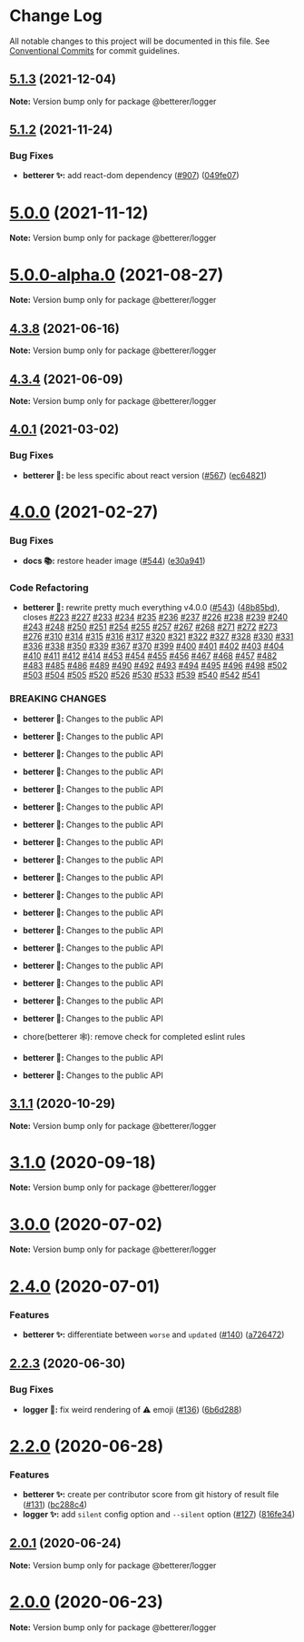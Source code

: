 # Change Log

All notable changes to this project will be documented in this file.
See [Conventional Commits](https://conventionalcommits.org) for commit guidelines.

## [5.1.3](https://github.com/phenomnomnominal/betterer/compare/v5.1.2...v5.1.3) (2021-12-04)

**Note:** Version bump only for package @betterer/logger





## [5.1.2](https://github.com/phenomnomnominal/betterer/compare/v5.1.1...v5.1.2) (2021-11-24)


### Bug Fixes

* **betterer ✨:** add react-dom dependency ([#907](https://github.com/phenomnomnominal/betterer/issues/907)) ([049fe07](https://github.com/phenomnomnominal/betterer/commit/049fe0714a4940ff4dd6183e58913111d96d4944))





# [5.0.0](https://github.com/phenomnomnominal/betterer/compare/v4.4.1...v5.0.0) (2021-11-12)

**Note:** Version bump only for package @betterer/logger





# [5.0.0-alpha.0](https://github.com/phenomnomnominal/betterer/compare/v4.4.1...v5.0.0-alpha.0) (2021-08-27)

**Note:** Version bump only for package @betterer/logger





## [4.3.8](https://github.com/phenomnomnominal/betterer/compare/v4.3.7...v4.3.8) (2021-06-16)

**Note:** Version bump only for package @betterer/logger





## [4.3.4](https://github.com/phenomnomnominal/betterer/compare/v4.3.3...v4.3.4) (2021-06-09)

**Note:** Version bump only for package @betterer/logger





## [4.0.1](https://github.com/phenomnomnominal/betterer/compare/v4.0.0...v4.0.1) (2021-03-02)


### Bug Fixes

* **betterer 🐛:** be less specific about react version ([#567](https://github.com/phenomnomnominal/betterer/issues/567)) ([ec64821](https://github.com/phenomnomnominal/betterer/commit/ec64821181c072910ac53a8600c794301b535940))





# [4.0.0](https://github.com/phenomnomnominal/betterer/compare/v3.1.2...v4.0.0) (2021-02-27)


### Bug Fixes

* **docs 📚:** restore header image ([#544](https://github.com/phenomnomnominal/betterer/issues/544)) ([e30a941](https://github.com/phenomnomnominal/betterer/commit/e30a941cc8badd79c4eaf505449ed56fda1be1bf))


### Code Refactoring

* **betterer 🔧:** rewrite pretty much everything v4.0.0 ([#543](https://github.com/phenomnomnominal/betterer/issues/543)) ([48b85bd](https://github.com/phenomnomnominal/betterer/commit/48b85bd9482cb42673556917508ac741ab970587)), closes [#223](https://github.com/phenomnomnominal/betterer/issues/223) [#227](https://github.com/phenomnomnominal/betterer/issues/227) [#233](https://github.com/phenomnomnominal/betterer/issues/233) [#234](https://github.com/phenomnomnominal/betterer/issues/234) [#235](https://github.com/phenomnomnominal/betterer/issues/235) [#236](https://github.com/phenomnomnominal/betterer/issues/236) [#237](https://github.com/phenomnomnominal/betterer/issues/237) [#226](https://github.com/phenomnomnominal/betterer/issues/226) [#238](https://github.com/phenomnomnominal/betterer/issues/238) [#239](https://github.com/phenomnomnominal/betterer/issues/239) [#240](https://github.com/phenomnomnominal/betterer/issues/240) [#243](https://github.com/phenomnomnominal/betterer/issues/243) [#248](https://github.com/phenomnomnominal/betterer/issues/248) [#250](https://github.com/phenomnomnominal/betterer/issues/250) [#251](https://github.com/phenomnomnominal/betterer/issues/251) [#254](https://github.com/phenomnomnominal/betterer/issues/254) [#255](https://github.com/phenomnomnominal/betterer/issues/255) [#257](https://github.com/phenomnomnominal/betterer/issues/257) [#267](https://github.com/phenomnomnominal/betterer/issues/267) [#268](https://github.com/phenomnomnominal/betterer/issues/268) [#271](https://github.com/phenomnomnominal/betterer/issues/271) [#272](https://github.com/phenomnomnominal/betterer/issues/272) [#273](https://github.com/phenomnomnominal/betterer/issues/273) [#276](https://github.com/phenomnomnominal/betterer/issues/276) [#310](https://github.com/phenomnomnominal/betterer/issues/310) [#314](https://github.com/phenomnomnominal/betterer/issues/314) [#315](https://github.com/phenomnomnominal/betterer/issues/315) [#316](https://github.com/phenomnomnominal/betterer/issues/316) [#317](https://github.com/phenomnomnominal/betterer/issues/317) [#320](https://github.com/phenomnomnominal/betterer/issues/320) [#321](https://github.com/phenomnomnominal/betterer/issues/321) [#322](https://github.com/phenomnomnominal/betterer/issues/322) [#327](https://github.com/phenomnomnominal/betterer/issues/327) [#328](https://github.com/phenomnomnominal/betterer/issues/328) [#330](https://github.com/phenomnomnominal/betterer/issues/330) [#331](https://github.com/phenomnomnominal/betterer/issues/331) [#336](https://github.com/phenomnomnominal/betterer/issues/336) [#338](https://github.com/phenomnomnominal/betterer/issues/338) [#350](https://github.com/phenomnomnominal/betterer/issues/350) [#339](https://github.com/phenomnomnominal/betterer/issues/339) [#367](https://github.com/phenomnomnominal/betterer/issues/367) [#370](https://github.com/phenomnomnominal/betterer/issues/370) [#399](https://github.com/phenomnomnominal/betterer/issues/399) [#400](https://github.com/phenomnomnominal/betterer/issues/400) [#401](https://github.com/phenomnomnominal/betterer/issues/401) [#402](https://github.com/phenomnomnominal/betterer/issues/402) [#403](https://github.com/phenomnomnominal/betterer/issues/403) [#404](https://github.com/phenomnomnominal/betterer/issues/404) [#410](https://github.com/phenomnomnominal/betterer/issues/410) [#411](https://github.com/phenomnomnominal/betterer/issues/411) [#412](https://github.com/phenomnomnominal/betterer/issues/412) [#414](https://github.com/phenomnomnominal/betterer/issues/414) [#453](https://github.com/phenomnomnominal/betterer/issues/453) [#454](https://github.com/phenomnomnominal/betterer/issues/454) [#455](https://github.com/phenomnomnominal/betterer/issues/455) [#456](https://github.com/phenomnomnominal/betterer/issues/456) [#467](https://github.com/phenomnomnominal/betterer/issues/467) [#468](https://github.com/phenomnomnominal/betterer/issues/468) [#457](https://github.com/phenomnomnominal/betterer/issues/457) [#482](https://github.com/phenomnomnominal/betterer/issues/482) [#483](https://github.com/phenomnomnominal/betterer/issues/483) [#485](https://github.com/phenomnomnominal/betterer/issues/485) [#486](https://github.com/phenomnomnominal/betterer/issues/486) [#489](https://github.com/phenomnomnominal/betterer/issues/489) [#490](https://github.com/phenomnomnominal/betterer/issues/490) [#492](https://github.com/phenomnomnominal/betterer/issues/492) [#493](https://github.com/phenomnomnominal/betterer/issues/493) [#494](https://github.com/phenomnomnominal/betterer/issues/494) [#495](https://github.com/phenomnomnominal/betterer/issues/495) [#496](https://github.com/phenomnomnominal/betterer/issues/496) [#498](https://github.com/phenomnomnominal/betterer/issues/498) [#502](https://github.com/phenomnomnominal/betterer/issues/502) [#503](https://github.com/phenomnomnominal/betterer/issues/503) [#504](https://github.com/phenomnomnominal/betterer/issues/504) [#505](https://github.com/phenomnomnominal/betterer/issues/505) [#520](https://github.com/phenomnomnominal/betterer/issues/520) [#526](https://github.com/phenomnomnominal/betterer/issues/526) [#530](https://github.com/phenomnomnominal/betterer/issues/530) [#533](https://github.com/phenomnomnominal/betterer/issues/533) [#539](https://github.com/phenomnomnominal/betterer/issues/539) [#540](https://github.com/phenomnomnominal/betterer/issues/540) [#542](https://github.com/phenomnomnominal/betterer/issues/542) [#541](https://github.com/phenomnomnominal/betterer/issues/541)


### BREAKING CHANGES

* **betterer 🔧:** Changes to the public API
* **betterer 🔧:** Changes to the public API
* **betterer 🔧:** Changes to the public API
* **betterer 🔧:** Changes to the public API
* **betterer 🔧:** Changes to the public API
* **betterer 🔧:** Changes to the public API
* **betterer 🔧:** Changes to the public API
* **betterer 🔧:** Changes to the public API
* **betterer 🔧:** Changes to the public API
* **betterer 🔧:** Changes to the public API
* **betterer 🔧:** Changes to the public API
* **betterer 🔧:** Changes to the public API
* **betterer 🔧:** Changes to the public API
* **betterer 🔧:** Changes to the public API
* **betterer 🔧:** Changes to the public API
* **betterer 🔧:** Changes to the public API
* **betterer 🔧:** Changes to the public API
* **betterer 🔧:** Changes to the public API

* chore(betterer 🕸): remove check for completed eslint rules
* **betterer 🔧:** Changes to the public API
* **betterer 🔧:** Changes to the public API





## [3.1.1](https://github.com/phenomnomnominal/betterer/compare/v3.1.0...v3.1.1) (2020-10-29)

**Note:** Version bump only for package @betterer/logger





# [3.1.0](https://github.com/phenomnomnominal/betterer/compare/v3.0.3...v3.1.0) (2020-09-18)

**Note:** Version bump only for package @betterer/logger





# [3.0.0](https://github.com/phenomnomnominal/betterer/compare/v2.4.1...v3.0.0) (2020-07-02)

**Note:** Version bump only for package @betterer/logger





# [2.4.0](https://github.com/phenomnomnominal/betterer/compare/v2.3.0...v2.4.0) (2020-07-01)


### Features

* **betterer ✨:** differentiate between `worse` and `updated` ([#140](https://github.com/phenomnomnominal/betterer/issues/140)) ([a726472](https://github.com/phenomnomnominal/betterer/commit/a7264722f1bbf7f66d07f0c3d83f4a1d77d71e15))





## [2.2.3](https://github.com/phenomnomnominal/betterer/compare/v2.2.2...v2.2.3) (2020-06-30)


### Bug Fixes

* **logger 🐛:** fix weird rendering of ⚠️ emoji ([#136](https://github.com/phenomnomnominal/betterer/issues/136)) ([6b6d288](https://github.com/phenomnomnominal/betterer/commit/6b6d288bfdfc420aa43b31e5b4997c55d87301c4))





# [2.2.0](https://github.com/phenomnomnominal/betterer/compare/v2.1.0...v2.2.0) (2020-06-28)


### Features

* **betterer ✨:** create per contributor score from git history of result file ([#131](https://github.com/phenomnomnominal/betterer/issues/131)) ([bc288c4](https://github.com/phenomnomnominal/betterer/commit/bc288c4eacb6f7cdc37580f430287a39ae7a4ad0))
* **logger ✨:** add `silent` config option and `--silent` option ([#127](https://github.com/phenomnomnominal/betterer/issues/127)) ([816fe34](https://github.com/phenomnomnominal/betterer/commit/816fe34c888096c1c967705f4855a44851a30b4a))





## [2.0.1](https://github.com/phenomnomnominal/betterer/compare/v2.0.0...v2.0.1) (2020-06-24)

**Note:** Version bump only for package @betterer/logger





# [2.0.0](https://github.com/phenomnomnominal/betterer/compare/v1.2.1...v2.0.0) (2020-06-23)

**Note:** Version bump only for package @betterer/logger
